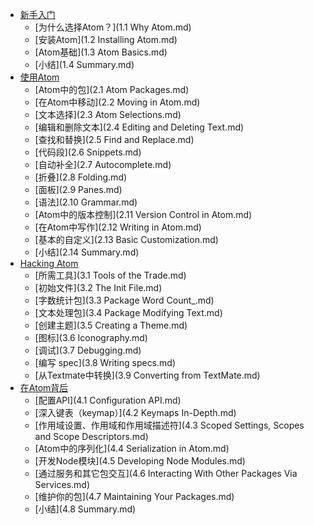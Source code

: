 * [新手入门]()
  * [为什么选择Atom？](1.1 Why Atom.md)
  * [安装Atom](1.2 Installing Atom.md)
  * [Atom基础](1.3 Atom Basics.md)
  * [小结](1.4 Summary.md)
* [使用Atom]()
  * [Atom中的包](2.1 Atom Packages.md)
  * [在Atom中移动](2.2 Moving in Atom.md)
  * [文本选择](2.3 Atom Selections.md)
  * [编辑和删除文本](2.4 Editing and Deleting Text.md)
  * [查找和替换](2.5 Find and Replace.md)
  * [代码段](2.6 Snippets.md)
  * [自动补全](2.7 Autocomplete.md)
  * [折叠](2.8 Folding.md)
  * [面板](2.9 Panes.md)
  * [语法](2.10 Grammar.md)
  * [Atom中的版本控制](2.11 Version Control in Atom.md)
  * [在Atom中写作](2.12 Writing in Atom.md)
  * [基本的自定义](2.13 Basic Customization.md)
  * [小结](2.14 Summary.md)
* [Hacking Atom]()
  * [所需工具](3.1 Tools of the Trade.md)
  * [初始文件](3.2 The Init File.md)
  * [字数统计包](3.3 Package Word Count_.md)
  * [文本处理包](3.4 Package Modifying Text.md)
  * [创建主题](3.5 Creating a Theme.md)
  * [图标](3.6 Iconography.md)
  * [调试](3.7 Debugging.md)
  * [编写 spec](3.8 Writing specs.md)
  * [从Textmate中转换](3.9 Converting from TextMate.md)
* [在Atom背后]()
  * [配置API](4.1 Configuration API.md)
  * [深入键表（keymap）](4.2 Keymaps In-Depth.md)
  * [作用域设置、作用域和作用域描述符](4.3 Scoped Settings, Scopes and Scope Descriptors.md)
  * [Atom中的序列化](4.4 Serialization in Atom.md)
  * [开发Node模块](4.5 Developing Node Modules.md)
  * [通过服务和其它包交互](4.6 Interacting With Other Packages Via Services.md)
  * [维护你的包](4.7 Maintaining Your Packages.md)
  * [小结](4.8 Summary.md)
